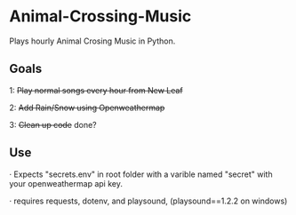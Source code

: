 # Animal-Crossing-Music
Plays hourly Animal Crosing Music in Python. 

Goals
------------
1: ~~Play normal songs every hour from New Leaf~~

2: ~~Add Rain/Snow using Openweathermap~~

3: ~~Clean up code~~ done?

Use
------------
· Expects "secrets.env" in root folder with a varible named "secret" with your openweathermap api key.

· requires requests, dotenv, and playsound, (playsound==1.2.2 on windows)
